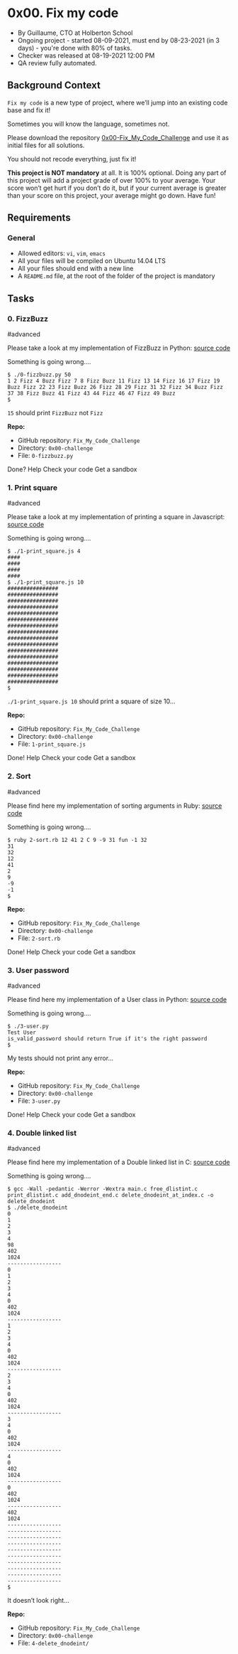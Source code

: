 
# 0x00. Fix my code

-   By Guillaume, CTO at Holberton School
-   Ongoing project - started 08-09-2021, must end by 08-23-2021 (in 3 days) - you're done with  80% of tasks.
-   Checker was released at 08-19-2021 12:00 PM
-   QA review fully automated.

## Background Context

`Fix my code`  is a new type of project, where we’ll jump into an existing code base and fix it!

Sometimes you will know the language, sometimes not.

Please download the repository  [0x00-Fix_My_Code_Challenge](https://intranet.hbtn.io/rltoken/V1o_qyMWRS-uCTQX1t5VrQ "0x00-Fix_My_Code_Challenge")  and use it as initial files for all solutions.

You should not recode everything, just fix it!

**This project is NOT mandatory**  at all. It is 100% optional. Doing any part of this project will add a project grade of over 100% to your average. Your score won’t get hurt if you don’t do it, but if your current average is greater than your score on this project, your average might go down. Have fun!

## Requirements

### General

-   Allowed editors:  `vi`,  `vim`,  `emacs`
-   All your files will be compiled on Ubuntu 14.04 LTS
-   All your files should end with a new line
-   A  `README.md`  file, at the root of the folder of the project is mandatory

## Tasks

### 0. FizzBuzz

#advanced

Please take a look at my implementation of FizzBuzz in Python:  [source code](https://github.com/holbertonschool/Fix-my-code-0/blob/master/0-fizzbuzz.py "source code")

Something is going wrong….

```
$ ./0-fizzbuzz.py 50
1 2 Fizz 4 Buzz Fizz 7 8 Fizz Buzz 11 Fizz 13 14 Fizz 16 17 Fizz 19 Buzz Fizz 22 23 Fizz Buzz 26 Fizz 28 29 Fizz 31 32 Fizz 34 Buzz Fizz 37 38 Fizz Buzz 41 Fizz 43 44 Fizz 46 47 Fizz 49 Buzz
$

```

`15`  should print  `FizzBuzz`  not  `Fizz`

**Repo:**

-   GitHub repository:  `Fix_My_Code_Challenge`
-   Directory:  `0x00-challenge`
-   File:  `0-fizzbuzz.py`

Done?  Help  Check your code  Get a sandbox

### 1. Print square

#advanced

Please take a look at my implementation of printing a square in Javascript:  [source code](https://intranet.hbtn.io/rltoken/1HbXCw-nF028p5VlBAfedQ "source code")

Something is going wrong….

```
$ ./1-print_square.js 4
####
####
####
####
$ ./1-print_square.js 10
################
################
################
################
################
################
################
################
################
################
################
################
################
################
################
################
$

```

`./1-print_square.js 10`  should print a square of size 10…

**Repo:**

-   GitHub repository:  `Fix_My_Code_Challenge`
-   Directory:  `0x00-challenge`
-   File:  `1-print_square.js`

Done!  Help  Check your code  Get a sandbox

### 2. Sort

#advanced

Please find here my implementation of sorting arguments in Ruby:  [source code](https://intranet.hbtn.io/rltoken/5E7Rrq_70OutipYULjh6Gw "source code")

Something is going wrong….

```
$ ruby 2-sort.rb 12 41 2 C 9 -9 31 fun -1 32
31
32
12
41
2
9
-9
-1
$

```

**Repo:**

-   GitHub repository:  `Fix_My_Code_Challenge`
-   Directory:  `0x00-challenge`
-   File:  `2-sort.rb`

Done!  Help  Check your code  Get a sandbox

### 3. User password

#advanced

Please find here my implementation of a User class in Python:  [source code](https://github.com/holbertonschool/Fix-my-code-0/blob/master/3-user.py "source code")

Something is going wrong….

```
$ ./3-user.py 
Test User
is_valid_password should return True if it's the right password
$

```

My tests should not print any error…

**Repo:**

-   GitHub repository:  `Fix_My_Code_Challenge`
-   Directory:  `0x00-challenge`
-   File:  `3-user.py`

Done!  Help  Check your code  Get a sandbox

### 4. Double linked list

#advanced

Please find here my implementation of a Double linked list in C:  [source code](https://intranet.hbtn.io/rltoken/YvS8G70JQA-5q_qce9MjIg "source code")

Something is going wrong….

```
$ gcc -Wall -pedantic -Werror -Wextra main.c free_dlistint.c print_dlistint.c add_dnodeint_end.c delete_dnodeint_at_index.c -o delete_dnodeint
$ ./delete_dnodeint 
0
1
2
3
4
98
402
1024
-----------------
0
1
2
3
4
0
402
1024
-----------------
1
2
3
4
0
402
1024
-----------------
2
3
4
0
402
1024
-----------------
3
4
0
402
1024
-----------------
4
0
402
1024
-----------------
0
402
1024
-----------------
402
1024
-----------------
-----------------
-----------------
-----------------
-----------------
-----------------
-----------------
-----------------
-----------------
-----------------
$

```

It doesn’t look right…

**Repo:**

-   GitHub repository:  `Fix_My_Code_Challenge`
-   Directory:  `0x00-challenge`
-   File:  `4-delete_dnodeint/`
